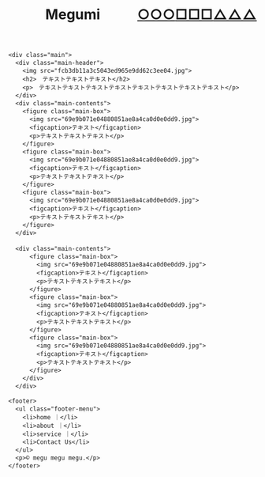 <html>
  <head>
    <meta charset="utf-8">
    <title>Megumi</title>
    <link rel="stylesheet" href="stylesheet.css">
  </head>

  <body>
      <!-- header -->
    <header>
      <h1>Megumi
        <span style="float: right"><a href="tag" class="btn signup">△△△</a></span>
        <span style="float: right"><a href="tag" class="btn signup">□□□</a></span>
        <span style="float: right"><a href="tag" class="btn signup">○○○</a></span>
      </h1>
    </header>

    <div class="main">
      <div class="main-header">
        <img src="fcb3db11a3c5043ed965e9dd62c3ee04.jpg">
        <h2>　テキストテキストテキスト</h2>
        <p>　テキストテキストテキストテキストテキストテキストテキストテキスト</p>
      </div>
      <div class="main-contents">
        <figure class="main-box">
          <img src="69e9b071e04880851ae8a4ca0d0e0dd9.jpg">
          <figcaption>テキスト</figcaption>
          <p>テキストテキストテキスト</p>
        </figure>
        <figure class="main-box">
          <img src="69e9b071e04880851ae8a4ca0d0e0dd9.jpg">
          <figcaption>テキスト</figcaption>
          <p>テキストテキストテキスト</p>
        </figure>
        <figure class="main-box">
          <img src="69e9b071e04880851ae8a4ca0d0e0dd9.jpg">
          <figcaption>テキスト</figcaption>
          <p>テキストテキストテキスト</p>
        </figure>
      </div>

      <div class="main-contents">
          <figure class="main-box">
            <img src="69e9b071e04880851ae8a4ca0d0e0dd9.jpg">
            <figcaption>テキスト</figcaption>
            <p>テキストテキストテキスト</p>
          </figure>
          <figure class="main-box">
            <img src="69e9b071e04880851ae8a4ca0d0e0dd9.jpg">
            <figcaption>テキスト</figcaption>
            <p>テキストテキストテキスト</p>
          </figure>
          <figure class="main-box">
            <img src="69e9b071e04880851ae8a4ca0d0e0dd9.jpg">
            <figcaption>テキスト</figcaption>
            <p>テキストテキストテキスト</p>
          </figure>
        </div>
      </div>

<!-- footer -->
    <footer>
      <ul class="footer-menu">
        <li>home ｜</li>
        <li>about ｜</li>
        <li>service ｜</li>
        <li>Contact Us</li>
      </ul>
      <p>© megu megu megu.</p>
    </footer>

  </body>
</html>
